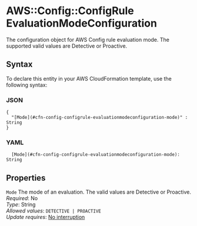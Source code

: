# AWS::Config::ConfigRule EvaluationModeConfiguration<a name="aws-properties-config-configrule-evaluationmodeconfiguration"></a>

The configuration object for AWS Config rule evaluation mode\. The supported valid values are Detective or Proactive\.

## Syntax<a name="aws-properties-config-configrule-evaluationmodeconfiguration-syntax"></a>

To declare this entity in your AWS CloudFormation template, use the following syntax:

### JSON<a name="aws-properties-config-configrule-evaluationmodeconfiguration-syntax.json"></a>

```
{
  "[Mode](#cfn-config-configrule-evaluationmodeconfiguration-mode)" : String
}
```

### YAML<a name="aws-properties-config-configrule-evaluationmodeconfiguration-syntax.yaml"></a>

```
  [Mode](#cfn-config-configrule-evaluationmodeconfiguration-mode): String
```

## Properties<a name="aws-properties-config-configrule-evaluationmodeconfiguration-properties"></a>

`Mode`  <a name="cfn-config-configrule-evaluationmodeconfiguration-mode"></a>
The mode of an evaluation\. The valid values are Detective or Proactive\.  
*Required*: No  
*Type*: String  
*Allowed values*: `DETECTIVE | PROACTIVE`  
*Update requires*: [No interruption](https://docs.aws.amazon.com/AWSCloudFormation/latest/UserGuide/using-cfn-updating-stacks-update-behaviors.html#update-no-interrupt)